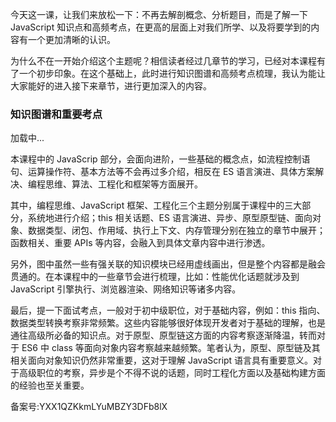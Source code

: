 今天这一课，让我们来放松一下：不再去解剖概念、分析题目，而是了解一下 JavaScript 知识点和高频考点，在更高的层面上对我们所学、以及将要学到的内容有一个更加清晰的认识。

为什么不在一开始介绍这个主题呢？相信读者经过几章节的学习，已经对本课程有了一个初步印象。在这个基础上，此时进行知识图谱和高频考点梳理，我认为能让大家能好的进入接下来章节，进行更加深入的内容。

### 知识图谱和重要考点

  

加载中...

本课程中的 JavaScrip 部分，会面向进阶，一些基础的概念点，如流程控制语句、运算操作符、基本方法等不会再过多介绍，相反在 ES 语言演进、具体方案解决、编程思维、算法、工程化和框架等方面展开。

其中，编程思维、JavaScript 框架、工程化三个主题分别属于课程中的三大部分，系统地进行介绍；this 相关话题、ES 语言演进、异步、原型原型链、面向对象、数据类型、闭包、作用域、执行上下文、内存管理分别在独立的章节中展开；函数相关、重要 APIs 等内容，会融入到具体文章内容中进行渗透。

另外，图中虽然一些有强关联的知识模块已经用虚线画出，但是整个内容都是融会贯通的。在本课程中的一些章节会进行梳理，比如：性能优化话题就涉及到 JavaScript 引擎执行、浏览器渲染、网络知识等诸多内容。

最后，提一下面试考点，一般对于初中级职位，对于基础内容，例如：this 指向、数据类型转换考察非常频繁。这些内容能够很好体现开发者对于基础的理解，也是通往高级所必备的知识点。对于原型、原型链这方面的内容考察逐渐降温，转而对于 ES6 中 class 等面向对象内容考察越来越频繁。笔者认为，原型、原型链及其相关面向对象知识仍然非常重要，这对于理解 JavaScript 语言具有重要意义。对于高级职位的考察，异步是个不得不说的话题，同时工程化方面以及基础构建方面的经验也至关重要。  
  

备案号:YXX1QZKkmLYuMBZY3DFb8lX